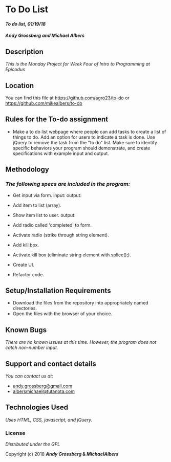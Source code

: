 # To Do List

#### _To do list, 01/19/18_

#### _**Andy Grossberg and Michael Albers**_

## Description

_This is the Monday Project for Week Four of Intro to Programming at Epicodus_

## Location

You can find this file at https://github.com/agro23/to-do or
https://github.com/mikealbers/to-do

## Rules for the To-do assignment

* Make a to do list webpage where people can add tasks to create a list of things to do. Add an option for users to indicate a task is done. Use jQuery to remove the task from the "to do" list. Make sure to identify specific behaviors your program should demonstrate, and create specifications with example input and output.

## Methodology

### _The following specs are included in the program:_

* Get input via form.
    input: <list item>
    output: <list item>

* Add item to list (array).

* Show item list to user.
    output: <item>

* Add radio called 'completed' to form.

* Activate radio (strike through string element).

* Add kill box.

* Activate kill box (eliminate string element with splice();).

* Create UI.

* Refactor code.

## Setup/Installation Requirements

* Download the files from the repository into appropriately named directories.
* Open the files with the browser of your choice.

## Known Bugs

_There are no known issues at this time. However, the program does not catch non-number input._

## Support and contact details

_You can contact us at:_

* andy.grossberg@gmail.com
* albersmichael@tutanota.com

## Technologies Used

_Uses HTML, CSS, javascript, and jQuery._

### License

*Distributed under the GPL*

Copyright (c) 2018 **_Andy Grossberg_ & _MichaelAlbers_**
